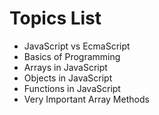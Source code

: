 # Topics List

 - JavaScript vs EcmaScript
 - Basics of Programming
 - Arrays in JavaScript
 - Objects in JavaScript
 - Functions in JavaScript
 - Very Important Array Methods

